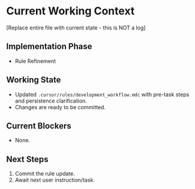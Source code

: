 # Current Working Context
[Replace entire file with current state - this is NOT a log]

## Implementation Phase
- Rule Refinement

## Working State
- Updated `.cursor/rules/development_workflow.mdc` with pre-task steps and persistence clarification.
- Changes are ready to be committed.

## Current Blockers
- None.

## Next Steps
1. Commit the rule update.
2. Await next user instruction/task.
